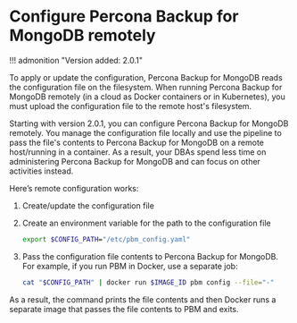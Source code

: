 # Configure Percona Backup for MongoDB remotely

!!! admonition "Version added: 2.0.1"

To apply or update the configuration, Percona Backup for MongoDB reads the configuration file on the filesystem. When running Percona Backup for MongoDB remotely (in a cloud as Docker containers or in Kubernetes), you must upload the configuration file to the remote host's filesystem.  

Starting with version 2.0.1, you can configure Percona Backup for MongoDB remotely. You manage the configuration file locally and use the pipeline to pass the file's contents to Percona Backup for MongoDB on a remote host/running in a container. As a result, your DBAs spend less time on administering Percona Backup for MongoDB and can focus on other activities instead.

Here’s remote configuration works:

1. Create/update the configuration file
2. Create an environment variable for the path to the configuration file

    ```sh
    export $CONFIG_PATH="/etc/pbm_config.yaml"
    ```

3. Pass the configuration file contents to Percona Backup for MongoDB. For example, if you run PBM in Docker, use a separate job:

    ```sh
    cat "$CONFIG_PATH" | docker run $IMAGE_ID pbm config --file="-"
    ```

As a result, the command prints the file contents and then Docker runs a separate image that passes the file contents to PBM and exits.   
 
